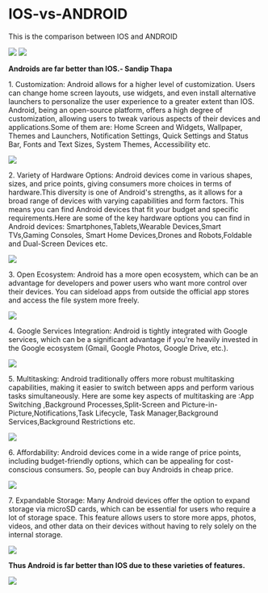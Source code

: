 # IOS-vs-ANDROID

This is the comparison between IOS and ANDROID

<img src="images/IOS vs android.png">

<img src="images/Android slashes.jpeg">

**Androids are far better than IOS.- Sandip Thapa**

<p>1. Customization: Android allows for a higher level of customization. Users can change home screen layouts, use widgets, and even install alternative launchers to personalize the user experience to a greater extent than IOS. Android, being an open-source platform, offers a high degree of customization, allowing users to tweak various aspects of their devices and applications.Some of them are: Home Screen and Widgets, Wallpaper, Themes and Launchers, Notification Settings, Quick Settings and Status Bar, Fonts and Text Sizes, System Themes, Accessibility etc.</p>
<img src="images/customization of android.avif">

<p>2. Variety of Hardware Options: Android devices come in various shapes, sizes, and price points, giving consumers more choices in terms of hardware.This diversity is one of Android's strengths, as it allows for a broad range of devices with varying capabilities and form factors. This means you can find Android devices that fit your budget and specific requirements.Here are some of the key hardware options you can find in Android devices: Smartphones,Tablets,Wearable Devices,Smart TVs,Gaming Consoles, Smart Home Devices,Drones and Robots,Foldable and Dual-Screen Devices etc. </p>
<img src="images/Androids.jpeg">

<p>3. Open Ecosystem: Android has a more open ecosystem, which can be an advantage for developers and power users who want more control over their devices. You can sideload apps from outside the official app stores and access the file system more freely.</p>
<img src="images/open ecosystem.webp">

<p>4. Google Services Integration: Android is tightly integrated with Google services, which can be a significant advantage if you're heavily invested in the Google ecosystem (Gmail, Google Photos, Google Drive, etc.).</p>
   <img src="images/google service integration.svg">

<p>5. Multitasking: Android traditionally offers more robust multitasking capabilities, making it easier to switch between apps and perform various tasks simultaneously. Here are some key aspects of multitasking are :App Switching ,Background Processes,Split-Screen and Picture-in-Picture,Notifications,Task Lifecycle, Task Manager,Background Services,Background Restrictions etc.</p>
 <img src="images/multitasking.jpeg">

<p>6. Affordability: Android devices come in a wide range of price points, including budget-friendly options, which can be appealing for cost-conscious consumers. So, people can buy Androids in cheap price.</p>
 <img src="images/Android-vs-iOS-Statistics.png">

<p>7. Expandable Storage: Many Android devices offer the option to expand storage via microSD cards, which can be essential for users who require a lot of storage space. This feature allows users to store more apps, photos, videos, and other data on their devices without having to rely solely on the internal storage.</p>
 <img src="images/storage.jpeg">

**Thus Android is far better than IOS due to these varieties of features.**

<img src="images/andriod eating apple.png">
